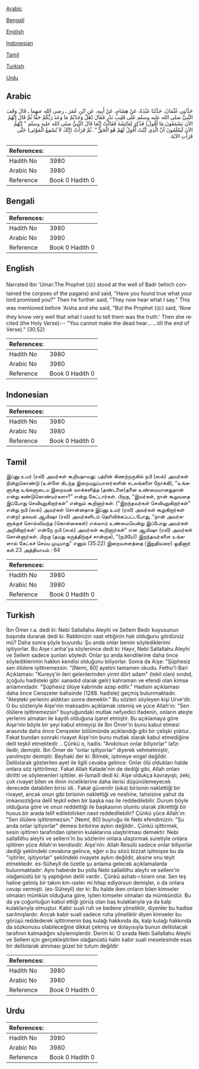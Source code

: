 [Arabic](#arabic)

[Bengali](#bengali)

[English](#english)

[Indonesian](#indonesian)

[Tamil](#tamil)

[Turkish](#turkish)

[Urdu](#urdu)

## Arabic


<div dir="rtl" lang="ar" style={{fontSize:'larger',backgroundColor:'#f8f9fa',padding:20}}>
حَدَّثَنِي عُثْمَانُ، حَدَّثَنَا عَبْدَةُ، عَنْ هِشَامٍ، عَنْ أَبِيهِ، عَنِ ابْنِ عُمَرَ ـ رضى الله عنهما ـ قَالَ وَقَفَ النَّبِيُّ صلى الله عليه وسلم عَلَى قَلِيبِ بَدْرٍ فَقَالَ ‏(‏هَلْ وَجَدْتُمْ مَا وَعَدَ رَبُّكُمْ حَقًّا ثُمَّ قَالَ إِنَّهُمُ الآنَ يَسْمَعُونَ مَا أَقُولُ‏)‏ فَذُكِرَ لِعَائِشَةَ فَقَالَتْ إِنَّمَا قَالَ النَّبِيُّ صلى الله عليه وسلم ‏"‏ إِنَّهُمُ الآنَ لَيَعْلَمُونَ أَنَّ الَّذِي كُنْتُ أَقُولُ لَهُمْ هُوَ الْحَقُّ ‏"‏‏.‏ ثُمَّ قَرَأَتْ ‏(‏إِنَّكَ لاَ تُسْمِعُ الْمَوْتَى‏)‏ حَتَّى قَرَأَتِ الآيَةَ‏.‏
</div>
<div style={{backgroundColor:'#f8f9fa',padding:20, marginBottom: 10}}><table> <thead> <tr> <th>References:</th> <th></th> </tr> </thead> <tbody><tr><td>Hadith No</td><td>3980</td></tr><tr><td>Arabic No</td><td>3980</td></tr><tr><td>Reference</td><td>Book 0 Hadith 0</td></tr></tbody></table></div>

## Bengali


<div dir="ltr" lang="bn" style={{fontSize:'larger',backgroundColor:'#f8f9fa',padding:20}}>

</div>
<div style={{backgroundColor:'#f8f9fa',padding:20, marginBottom: 10}}><table> <thead> <tr> <th>References:</th> <th></th> </tr> </thead> <tbody><tr><td>Hadith No</td><td>3980</td></tr><tr><td>Arabic No</td><td>3980</td></tr><tr><td>Reference</td><td>Book 0 Hadith 0</td></tr></tbody></table></div>

## English


<div dir="ltr" lang="en" style={{fontSize:'larger',backgroundColor:'#f8f9fa',padding:20}}>
Narrated Ibn 'Umar:The Prophet (ﷺ) stood at the well of Badr (which contained the corpses of the pagans) and said, "Have you found true what your lord promised you?" Then he further said, "They now hear what I say." This was mentioned before 'Aisha and she said, "But the Prophet (ﷺ) said, 'Now they know very well that what I used to tell them was the truth.' Then she recited (the Holy Verse):-- "You cannot make the dead hear... ...till the end of Verse)." (30.52)
</div>
<div style={{backgroundColor:'#f8f9fa',padding:20, marginBottom: 10}}><table> <thead> <tr> <th>References:</th> <th></th> </tr> </thead> <tbody><tr><td>Hadith No</td><td>3980</td></tr><tr><td>Arabic No</td><td>3980</td></tr><tr><td>Reference</td><td>Book 0 Hadith 0</td></tr></tbody></table></div>

## Indonesian


<div dir="ltr" lang="id" style={{fontSize:'larger',backgroundColor:'#f8f9fa',padding:20}}>

</div>
<div style={{backgroundColor:'#f8f9fa',padding:20, marginBottom: 10}}><table> <thead> <tr> <th>References:</th> <th></th> </tr> </thead> <tbody><tr><td>Hadith No</td><td>3980</td></tr><tr><td>Arabic No</td><td>3980</td></tr><tr><td>Reference</td><td>Book 0 Hadith 0</td></tr></tbody></table></div>

## Tamil


<div dir="ltr" lang="ta" style={{fontSize:'larger',backgroundColor:'#f8f9fa',padding:20}}>
இப்னு உமர் (ரலி) அவர்கள் கூறியதாவது: பத்ரின் கிணற்றருகில் நபி (ஸல்) அவர்கள் நின்றுகொண்டு (உள்ளே கிடந்த இறைமறுப்பாளர்களின் சடலங்களை நோக்கி), “உங்களுக்கு உங்களுடைய இறைவன் வாக்களித்த (தண்டனை)தனை உண்மையானதுதான் என்று கண்டுகொண்டீர்களா?” என்று கேட்டார்கள். பிறகு, “இவர்கள், நான் கூறுவதை இப்போது செவியுறுகிறார்கள்” என்றும் கூறினார்கள். (“இறந்தவர்கள் செவியுறுகிறார்கள்” என்று நபி (ஸல்) அவர்கள் சொன்னதாக இப்னு உமர் (ரலி) அவர்கள் கூறுகிறார்கள் என்ற) தகவல் ஆயிஷா (ரலி) அவர்களிடம் தெரிவிக்கப்பட்டபோது, “நான் அவர்களுக்குச் சொல்லிவந்த (கொள்கைகள்) எல்லாம் உண்மையென்று இப்போது அவர்கள் அறிகிறார்கள்' என்றே நபி (ஸல்) அவர்கள் கூறினார்கள்” என ஆயிஷா (ரலி) அவர்கள் சொன்னார்கள். பிறகு (தமது கருத்திற்குச் சான்றாக), “(நபியே!) இறந்தவர்களை உங்களால் கேட்கச் செய்ய முடியாது” எனும் (35:22) இறைவசனத்தை (இறுதிவரை) ஓதினார் கள்.23 அத்தியாயம் : 64
</div>
<div style={{backgroundColor:'#f8f9fa',padding:20, marginBottom: 10}}><table> <thead> <tr> <th>References:</th> <th></th> </tr> </thead> <tbody><tr><td>Hadith No</td><td>3980</td></tr><tr><td>Arabic No</td><td>3980</td></tr><tr><td>Reference</td><td>Book 0 Hadith 0</td></tr></tbody></table></div>

## Turkish


<div dir="ltr" lang="tr" style={{fontSize:'larger',backgroundColor:'#f8f9fa',padding:20}}>
İbn Ömer r.a. dedi ki: Nebi Sallallahu Aleyhi ve Sellem Bedir kuyusunun başında durarak dedi ki: Rabbinizin vaat ettiğinin hak olduğunu gördünüz mü? Daha sonra şöyle buyurdu: Şu anda onlar benim söylediklerimi işitiyorlar. Bu Aişe r.anha'ya söylenince dedi ki: Hayır, Nebi Sallallahu Aleyhi ve Sellem sadece şunları söyledi: Onlar şu anda kendilerine daha önce söylediklerimin hakkın kendisi olduğunu biliyorlar. Sonra da Aişe: "Şüphesiz sen ölülere işittiremezsin. "[Nemi, 80] ayetini tamamen okudu. Fethu'l-Bari Açıklaması: "Kureyş'in ileri gelenlerinden yirmi dört adam" (tekil olan) sındıd, (çoğulu hadisteki gibi: sanadıd olarak gelir) kahraman ve efendi olan kimse anlamındadır. "Şüphesiz ölüye kabrinde azap edilir." Hadisin açıklaması daha önce Cenazeler bahsinde (1288. hadiste) geçmiş bulunmaktadır. "Ateşteki yerlerini aldıktan sonra demektir." Bu sözleri söyleyen kişi Urve'dir. O bu sözleriyle Aişe'nin maksadını açıklamak istemiş ve yüce Allah'ın: "Sen ölülere işittiremezsin" buyruğundaki mutlak nefyedici ifadenin, onların ateşte yerlerini almaları ile kayıtlı olduğuna işaret etmiştir. Bu açıklamaya göre Aişe'nin böyle bir şeyi kabul etmeyişi ile İbn Ömer'in bunu kabul etmesi arasında daha önce Cenazeler bölümünde açıklandığı gibi bir çelişki yoktur.. Fakat bundan sonraki rivayet Aişe'nin bunu mutlak olarak kabul etmediğine delil teşkil etmektedir .. Çünkü o, hadis: "Andolsun onlar biliyorlar" lafzı iledir, demiştir. İbn Ömer de "onlar işitiyorlar" diyerek vehmetmiştir, yanılmıştır demiştir. Beyhaki der ki: Bilmek, işitmeye engel değildir. Delilolarak gösterilen ayet ile ilgili cevaba gelince: Onlar ölü oldukları halde onlara söz işittirilmez. Fakat Allah Katade'nin de dediği gibi, Allah onları diriltti ve söylenenleri işittiler. el-İsmaill dedi ki: Aişe oldukça kavrayışlı, zeki, çok rivayet bilen ve ilmin inceliklerine daha ilerisi düşünülemeyecek derecede dalabilen birisi idi.. Fakat güvenilir (sika) birisinin naklettiği bir rivayet, ancak onun gibi birisinin naklettiği ve neshine, tahsisine yahut da imkansızlığına delil teşkil eden bir başka nas ile reddedilebilir. Durum böyle olduğuna göre ve onun reddettiği ile başkasının olumlu olarak zikrettiği bir husus bir arada telif edilebilirken nasıl reddedilebilir? Çünkü yüce Allah'ın: "Sen ölülere işittiremezsin." [NemI, 80] buyruğu ile Nebi efendimizin: "Şu anda onlar işitiyorlar" demesi birbirine aykırı değildir.. Çünkü işittirmek, sesin işittiren tarafından işitenin kulaklarına ulaştırılması demektir. Nebi sallallilhu aleyhi ve sellern'in bu sözlerini onlara ulaştırmak suretiyle onlara işittiren yüce Allah'ın kendisidir. Aişe'nin: Allah Resulü sadece onlar biliyorlar dediği şeklindeki cevabına gelince, eğer o bu sözü bizzat işitmişse bu da "işitirler, işitiyorlar" şeklindeki rivayete aykırı değildir, aksine onu teyit etmektedir. es-Süheyll de özetle şu anlama gelecek açıklamalarda bulunmaktadır: Aynı haberde bu yolla Nebi sallallilhu aleyhi ve sellem'in olağanüstü bir iş yaptığının delili vardır.. Çünkü ashab-ı kiram ona: Sen leş haline gelmiş bir takım km-ıseler mi hitap ediyorsun demişler, o da onlara cevap vermişti. (es-Süheyll) der ki: Bu halde iken onların bilen kimseler olmaları mümkün olduğuna göre, işiten kimseler olmaları da mümkündür. Bu da ya çoğunluğun kabul ettiği görüş olan baş kulaklarıyla ya da kalp kulaklarıyla olmuştur. Kabir suali ruh ve bedene yöneliktir, diyenler bu hadise sarılmışlardır. Ancak kabir suali sadece ruha yöneliktir diyen kimseler bu görüşü reddederek işittirmenin baş kulağı hakkında da, kalp kulağı hakkında da sözkonusu olabileceğine dikkat çekmiş ve dolayısıyla bunun delilolacak tarafının kalmadığını söylemişlerdir. Derim ki: O sırada Nebi Sallallahu Aleyhi ve Sellem için gerçekleştirilen olağanüstü halin kabir suali meselesinde esas bir delilolarak alınması güzel bir tutum değildir
</div>
<div style={{backgroundColor:'#f8f9fa',padding:20, marginBottom: 10}}><table> <thead> <tr> <th>References:</th> <th></th> </tr> </thead> <tbody><tr><td>Hadith No</td><td>3980</td></tr><tr><td>Arabic No</td><td>3980</td></tr><tr><td>Reference</td><td>Book 0 Hadith 0</td></tr></tbody></table></div>

## Urdu


<div dir="rtl" lang="ur" style={{fontSize:'larger',backgroundColor:'#f8f9fa',padding:20}}>

</div>
<div style={{backgroundColor:'#f8f9fa',padding:20, marginBottom: 10}}><table> <thead> <tr> <th>References:</th> <th></th> </tr> </thead> <tbody><tr><td>Hadith No</td><td>3980</td></tr><tr><td>Arabic No</td><td>3980</td></tr><tr><td>Reference</td><td>Book 0 Hadith 0</td></tr></tbody></table></div>